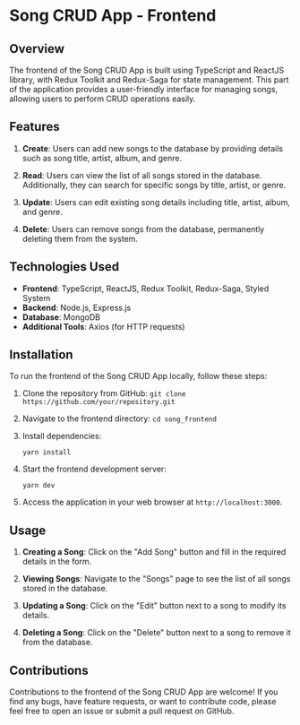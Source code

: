 # Song CRUD App - Frontend

## Overview

The frontend of the Song CRUD App is built using TypeScript and ReactJS library, with Redux Toolkit and Redux-Saga for state management. This part of the application provides a user-friendly interface for managing songs, allowing users to perform CRUD operations easily.

## Features

1. **Create**: Users can add new songs to the database by providing details such as song title, artist, album, and genre.

2. **Read**: Users can view the list of all songs stored in the database. Additionally, they can search for specific songs by title, artist, or genre.

3. **Update**: Users can edit existing song details including title, artist, album, and genre.

4. **Delete**: Users can remove songs from the database, permanently deleting them from the system.

## Technologies Used

- **Frontend**: TypeScript, ReactJS, Redux Toolkit, Redux-Saga, Styled System
- **Backend**: Node.js, Express.js
- **Database**: MongoDB
- **Additional Tools**: Axios (for HTTP requests)

## Installation

To run the frontend of the Song CRUD App locally, follow these steps:

1. Clone the repository from GitHub: `git clone https://github.com/your/repository.git`

2. Navigate to the frontend directory: `cd song_frontend`

3. Install dependencies:
    ```
    yarn install
    ```

4. Start the frontend development server:
    ```
    yarn dev
    ```

5. Access the application in your web browser at `http://localhost:3000`.

## Usage

1. **Creating a Song**: Click on the "Add Song" button and fill in the required details in the form.

2. **Viewing Songs**: Navigate to the "Songs" page to see the list of all songs stored in the database.

3. **Updating a Song**: Click on the "Edit" button next to a song to modify its details.

4. **Deleting a Song**: Click on the "Delete" button next to a song to remove it from the database.

## Contributions

Contributions to the frontend of the Song CRUD App are welcome! If you find any bugs, have feature requests, or want to contribute code, please feel free to open an issue or submit a pull request on GitHub.


